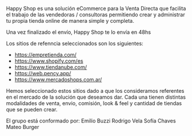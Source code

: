 Happy Shop es una solución eCommerce para la Venta Directa que facilita el trabajo de las vendedoras / consultoras permitiendo crear y administrar tu propia tienda online de manera simple y completa.

Una vez finalizado el envío, Happy Shop te lo envía en 48hs

Los sitios de refenncia seleccionados son los siguientes:
- https://empretienda.com/
- https://www.shopify.com/es
- https://www.tiendanube.com/
- https://web.pency.app/
- https://www.mercadoshops.com.ar/

Hemos seleccionado estos sitios dado a que los consideramos referentes en el mercado de la solución que deseamos dar. Cada una tienen distintas modalidades de venta, envio, comisión, look & feel y cantidad de tiendas que se pueden crear.

El grupo está conformado por:
Emilio Buzzi
Rodrigo Vela
Sofía Chaves
Mateo Burger